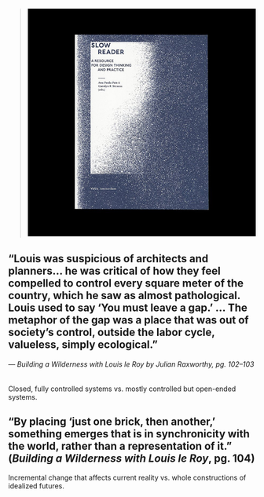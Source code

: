 <a name="slowreader02"></a>

>![](images/3/slowreader.jpg)

## “Louis was suspicious of architects and planners… he was critical of how they feel compelled to control every square meter of the country, which he saw as almost pathological. Louis used to say ‘You must leave a gap.’ … The metaphor of the gap was a place that was out of society’s control, outside the labor cycle, valueless, simply ecological.”
###### — *Building a Wilderness with Louis le Roy* by Julian Raxworthy, pg. 102–103

Closed, fully controlled systems vs. mostly controlled but open-ended systems.

## “By placing ‘just one brick, then another,’ something emerges that is in synchronicity with the world, rather than a representation of it.” (*Building a Wilderness with Louis le Roy*, pg. 104)

Incremental change that affects current reality vs. whole constructions of idealized futures.
